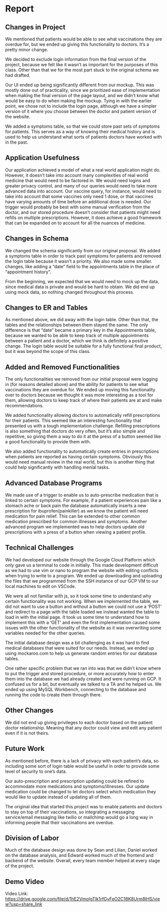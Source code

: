 # Report

## Changes in Project

We mentioned that patients would be able to see what vaccinations they are overdue for, but we ended up giving this functionality to doctors. It’s a pretty minor change.

We decided to exclude login information from the final version of the project, because we felt like it wasn’t as important for the purposes of this class. Other than that we for the most part stuck to the original schema we had drafted.

Our UI ended up being significantly different from our mockup. This was mostly done out of practicality, since we prioritized ease of implementation when making the final version of the page layout, and we didn’t know what would be easy to do when making the mockup. Tying in with the earlier point, we chose not to include the login page, although we have a simpler version of it where you choose between the doctor and patient version of the website.

We added a symptoms table, so that we could store past sets of symptoms for patients. This serves as a way of knowing their medical history and is used to help us understand what sorts of patients doctors have worked with in the past.

## Application Usefulness

Our application achieved a model of what a real world application might do. However, it doesn’t take into account many complexities of real world medicine that would need to be factored in. We would need logins and greater privacy control, and many of our queries would need to take more advanced data into account. Our vaccine query, for instance, would need to take into account that some vaccines only need 1 dose, or that vaccines have varying amounts of time before an additional dose is needed. Our trigger would probably be best with some manual verification from the doctor, and our stored procedure doesn’t consider that patients might need refills on multiple prescriptions. However, it does achieve a good framework that can be expanded on to account for all the nuances of medicine.

## Changes in Schema

We changed the schema significantly from our original proposal. We added a symptoms table in order to track past symptoms for patients and removed the login table because it wasn’t a priority. We also made some smaller. changes, like adding a “date” field to the appointments table in the place of “appointment history”.

From the beginning, we expected that we would need to mock up the data, since medical data is private and would be hard to obtain. We did end up using mock data, so nothing changed throughout this process.

## Changes to ER and Tables

As mentioned above, we did away with the login table. Other than that, the tables and the relationships between them stayed the same. The only difference is that “date” became a primary key in the Appointments table, because we wanted to be able to keep track of multiple appointments between a patient and a doctor, which we think is definitely a positive change. The login table would be suitable for a fully functional final product, but it was beyond the scope of this class.

## Added and Removed Functionalities

The only functionalities we removed from our initial proposal were logging in (for reasons detailed above) and the ability for patients to see what vaccinations they are overdue for. We ended up moving this functionality over to doctors because we thought it was more interesting as a tool for them, allowing doctors to keep track of where their patients are at and make recommendations.

We added functionality allowing doctors to automatically refill prescriptions for their patients. This seemed like an interesting functionality that presented us with a tough implementation challenge. Refilling prescriptions is also something that doctors do very often, but it’s also simple and repetitive, so giving them a way to do it at the press of a button seemed like a good functionality to provide them with.

We also added functionality to automatically create entries in prescriptions when patients are reported as having certain symptoms. Obviously this would need manual review in the real world, but this is another thing that could help significantly with handling menial tasks.

## Advanced Database Programs

We made use of a trigger to enable us to auto-prescribe medication that is linked to certain symptoms. For example, if a patient experiences pain like a stomach ache or back pain the database automatically inserts a new prescription for ibuprofen(painkiller) as we know the patient will need medication for pain relief. This can be extended to other common medication prescribed for common illnesses and symptoms. Another advanced program we implemented was to help doctors update old prescriptions with a press of a button when viewing a patient profile.

## Technical Challenges

We had developed our website through the Google Cloud Platform which only gave us a terminal to code in initially. This made development difficult as we had to use vim or nano to program the website with editing conflicts when trying to write to a program. We ended up downloading and uploading the files that we programmed from the SSH instance of our GCP VM to our local machines to edit on VSCode.

We were all not familiar with js, so it took some time to understand why certain functionality was not working. When we implemented the table, we did not want to use a button and without a button we could not use a ‘POST’ and redirect to a page with the table loaded we instead wanted the table to load in with the initial page. It took us some time to understand how to implement this with a ‘GET’ and even the first implementation caused some issues with the other functionality of the website as it was overwriting some variables needed for the other queries.

The initial database design was a bit challenging as it was hard to find medical databases that were suited for our needs. Instead, we ended up using mockaroo.com to help us generate random entries for our database tables.

One rather specific problem that we ran into was that we didn’t know where to put the trigger and stored procedure, or more accurately how to enter them into the database we had already created and were running on GCP. It confused us for a bit, but eventually we talked to a TA and he helped us. We ended up using MySQL Workbench, connecting to the database and running the code to create them through there.

## Other Changes

We did not end up giving privileges to each doctor based on the patient doctor relationship. Meaning that any doctor could view and edit any patient even if it is not theirs.

## Future Work

As mentioned before, there is a lack of privacy with each patient’s data, so including some sort of login table would be useful in order to provide some level of security to one’s data.

Our auto-prescription and prescription updating could be refined to accommodate more medications and symptoms/illnesses. Our update medication could be changed to let doctors select which medication they would like to update instead of updating all of them.

The original idea that started this project was to enable patients and doctors to stay on top of their vaccinations, so integrating a messaging service/email messaging like twilio or mailchimp would go a long way in informing people that their vaccinations are overdue.

## Division of Labor

Much of the database design was done by Sean and Lilian, Daniel worked on the database analysis, and Edward worked much of the frontend and backend of the website. Overall, every team member helped at every stage of the project.

## Demo Video

Video Link: <https://drive.google.com/file/d/1hE2VmoIgTlk1rfGyFeO2C18K8Urm8lHS/view?usp=share_link>
